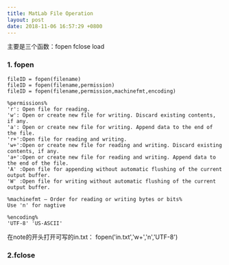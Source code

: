 ```yaml
---
title: MatLab File Operation
layout: post
date: 2018-11-06 16:57:29 +0800
---
```


主要是三个函数：fopen fclose load

### **1. fopen**

    fileID = fopen(filename)
    fileID = fopen(filename,permission)
    fileID = fopen(filename,permission,machinefmt,encoding)
    
    %permissions%
    'r': Open file for reading.
    'w': Open or create new file for writing. Discard existing contents, if any.
    'a': Open or create new file for writing. Append data to the end of the file.
    'r+':Open file for reading and writing.
    'w+':Open or create new file for reading and writing. Discard existing contents, if any.
    'a+':Open or create new file for reading and writing. Append data to the end of the file.
    'A' :Open file for appending without automatic flushing of the current output buffer.
    'W' :Open file for writing without automatic flushing of the current output buffer.
    
    %machinefmt — Order for reading or writing bytes or bits%
    Use 'n' for nagtive
    
    %encoding%
    'UTF-8' 'US-ASCII'

在note的开头打开可写的in.txt：
    fopen('in.txt','w+','n','UTF-8')
    
### **2.fclose** ###
